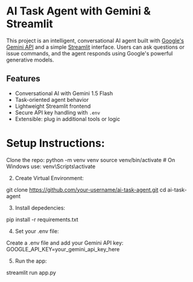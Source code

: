 # AI Task Agent with Gemini & Streamlit

This project is an intelligent, conversational AI agent built with [Google's Gemini API](https://ai.google.dev/) and a simple [Streamlit](https://streamlit.io/) interface. Users can ask questions or issue commands, and the agent responds using Google's powerful generative models.

## Features

- Conversational AI with Gemini 1.5 Flash
- Task-oriented agent behavior
- Lightweight Streamlit frontend
- Secure API key handling with `.env`
- Extensible: plug in additional tools or logic


# Setup Instructions:
Clone the repo:
python -m venv venv
source venv/bin/activate  # On Windows use: venv\Scripts\activate

2) Create Virtual Environment:

git clone https://github.com/your-username/ai-task-agent.git
cd ai-task-agent


3) Install depedencies:

pip install -r requirements.txt

4) Set your .env file:

Create a .env file and add your Gemini API key:
GOOGLE_API_KEY=your_gemini_api_key_here


5) Run the app:


streamlit run app.py


